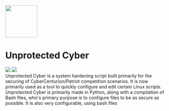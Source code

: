 <img src="https://github.com/user-attachments/assets/ec5d3a19-0001-470e-8397-e40149cf59e6" width="100"/>

# Unprotected Cyber
<img src="https://img.shields.io/github/v/release/hopeaxolotl/unprotected-cyber?style=for-the-badge">
<img src="https://img.shields.io/github/languages/top/hopeaxolotl/unprotected-cyber?style=for-the-badge"> </br>
Unprotected Cyber is a system hardening script built primarily for the securing of CyberCenturion/Patriot competition scenarios. It is now primarily used as a tool to quickly configure and edit certain Linux scripts. 
Unprotected Cyber is primarily made in Python, along with a compilation of Bash files, who's primary purpose is to configure files to be as secure as possible. It is also very configurable, using bash files 
